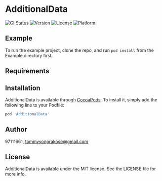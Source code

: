 # AdditionalData

[![CI Status](https://img.shields.io/travis/97111661/AdditionalData.svg?style=flat)](https://travis-ci.org/97111661/AdditionalData)
[![Version](https://img.shields.io/cocoapods/v/AdditionalData.svg?style=flat)](https://cocoapods.org/pods/AdditionalData)
[![License](https://img.shields.io/cocoapods/l/AdditionalData.svg?style=flat)](https://cocoapods.org/pods/AdditionalData)
[![Platform](https://img.shields.io/cocoapods/p/AdditionalData.svg?style=flat)](https://cocoapods.org/pods/AdditionalData)

## Example

To run the example project, clone the repo, and run `pod install` from the Example directory first.

## Requirements

## Installation

AdditionalData is available through [CocoaPods](https://cocoapods.org). To install
it, simply add the following line to your Podfile:

```ruby
pod 'AdditionalData'
```

## Author

97111661, tommyyonprakoso@gmail.com

## License

AdditionalData is available under the MIT license. See the LICENSE file for more info.
